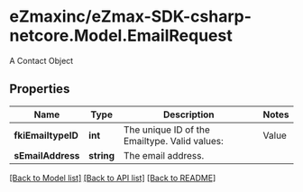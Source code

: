 # eZmaxinc/eZmax-SDK-csharp-netcore.Model.EmailRequest
A Contact Object
## Properties

Name | Type | Description | Notes
------------ | ------------- | ------------- | -------------
**fkiEmailtypeID** | **int** | The unique ID of the Emailtype.  Valid values:  |Value|Description| |-|-| |1|Office| |2|Home| | 
**sEmailAddress** | **string** | The email address. | 

[[Back to Model list]](../README.md#documentation-for-models) [[Back to API list]](../README.md#documentation-for-api-endpoints) [[Back to README]](../README.md)

